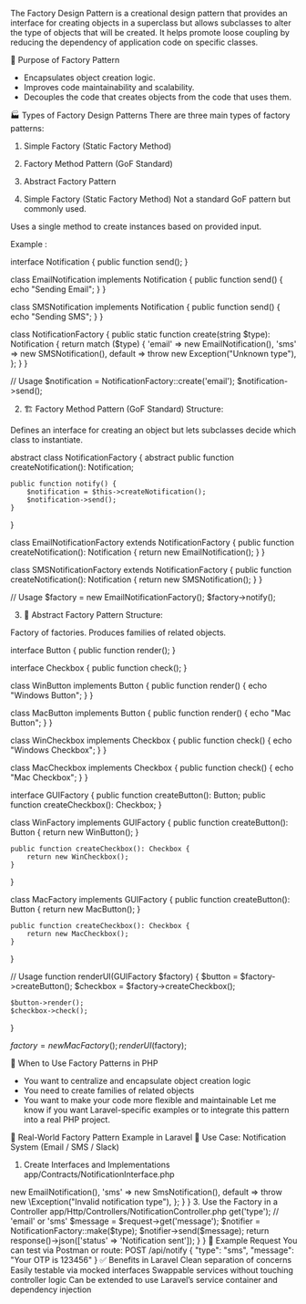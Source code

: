 The Factory Design Pattern is a creational design pattern that provides an interface for creating objects in a superclass but allows subclasses to alter the type of objects that will be created. It helps promote loose coupling by reducing the dependency of application code on specific classes.

🔧 Purpose of Factory Pattern
- Encapsulates object creation logic.
- Improves code maintainability and scalability.
- Decouples the code that creates objects from the code that uses them.

🏭 Types of Factory Design Patterns
There are three main types of factory patterns:
1. Simple Factory (Static Factory Method)
2. Factory Method Pattern (GoF Standard)
3. Abstract Factory Pattern



1. Simple Factory (Static Factory Method)
Not a standard GoF pattern but commonly used.

Uses a single method to create instances based on provided input.

Example : 

interface Notification {
    public function send();
}

class EmailNotification implements Notification {
    public function send() {
        echo "Sending Email";
    }
}

class SMSNotification implements Notification {
    public function send() {
        echo "Sending SMS";
    }
}

class NotificationFactory {
    public static function create(string $type): Notification {
        return match ($type) {
            'email' => new EmailNotification(),
            'sms'   => new SMSNotification(),
            default => throw new Exception("Unknown type"),
        };
    }
}

// Usage
$notification = NotificationFactory::create('email');
$notification->send();


2. 🏗 Factory Method Pattern (GoF Standard)
Structure:

Defines an interface for creating an object but lets subclasses decide which class to instantiate.


abstract class NotificationFactory {
    abstract public function createNotification(): Notification;

    public function notify() {
        $notification = $this->createNotification();
        $notification->send();
    }
}

class EmailNotificationFactory extends NotificationFactory {
    public function createNotification(): Notification {
        return new EmailNotification();
    }
}

class SMSNotificationFactory extends NotificationFactory {
    public function createNotification(): Notification {
        return new SMSNotification();
    }
}

// Usage
$factory = new EmailNotificationFactory();
$factory->notify();


3. 🧰 Abstract Factory Pattern
Structure:

Factory of factories. Produces families of related objects.


interface Button {
    public function render();
}

interface Checkbox {
    public function check();
}

class WinButton implements Button {
    public function render() { echo "Windows Button"; }
}

class MacButton implements Button {
    public function render() { echo "Mac Button"; }
}

class WinCheckbox implements Checkbox {
    public function check() { echo "Windows Checkbox"; }
}

class MacCheckbox implements Checkbox {
    public function check() { echo "Mac Checkbox"; }
}

interface GUIFactory {
    public function createButton(): Button;
    public function createCheckbox(): Checkbox;
}

class WinFactory implements GUIFactory {
    public function createButton(): Button {
        return new WinButton();
    }

    public function createCheckbox(): Checkbox {
        return new WinCheckbox();
    }
}

class MacFactory implements GUIFactory {
    public function createButton(): Button {
        return new MacButton();
    }

    public function createCheckbox(): Checkbox {
        return new MacCheckbox();
    }
}

// Usage
function renderUI(GUIFactory $factory) {
    $button = $factory->createButton();
    $checkbox = $factory->createCheckbox();

    $button->render();
    $checkbox->check();
}

$factory = new MacFactory();
renderUI($factory);




📌 When to Use Factory Patterns in PHP
- You want to centralize and encapsulate object creation logic
- You need to create families of related objects
- You want to make your code more flexible and maintainable
Let me know if you want Laravel-specific examples or to integrate this pattern into a real PHP project.




🧱 Real-World Factory Pattern Example in Laravel
🧩 Use Case: Notification System (Email / SMS / Slack)


1. Create Interfaces and Implementations
app/Contracts/NotificationInterface.php


<?php

namespace App\Contracts;

interface NotificationInterface {
    public function send(string $message): void;
}
app/Notifications/EmailNotification.php


<?php

namespace App\Notifications;

use App\Contracts\NotificationInterface;

class EmailNotification implements NotificationInterface {
    public function send(string $message): void {
        // You could inject Mail here, or just simulate
        echo "Sending Email: $message";
    }
}
app/Notifications/SmsNotification.php


<?php

namespace App\Notifications;

use App\Contracts\NotificationInterface;

class SmsNotification implements NotificationInterface {
    public function send(string $message): void {
        echo "Sending SMS: $message";
    }
}
2. Create the Factory Class
app/Factories/NotificationFactory.php


<?php

namespace App\Factories;

use App\Contracts\NotificationInterface;
use App\Notifications\EmailNotification;
use App\Notifications\SmsNotification;

class NotificationFactory {
    public static function make(string $type): NotificationInterface {
        return match (strtolower($type)) {
            'email' => new EmailNotification(),
            'sms'   => new SmsNotification(),
            default => throw new \Exception("Invalid notification type"),
        };
    }
}
3. Use the Factory in a Controller
app/Http/Controllers/NotificationController.php

<?php

namespace App\Http\Controllers;

use Illuminate\Http\Request;
use App\Factories\NotificationFactory;

class NotificationController extends Controller
{
    public function send(Request $request)
    {
        $type = $request->get('type'); // 'email' or 'sms'
        $message = $request->get('message');

        $notifier = NotificationFactory::make($type);
        $notifier->send($message);

        return response()->json(['status' => 'Notification sent']);
    }
}
🧪 Example Request
You can test via Postman or route:

POST /api/notify
{
  "type": "sms",
  "message": "Your OTP is 123456"
}


✅ Benefits in Laravel
Clean separation of concerns

Easily testable via mocked interfaces

Swappable services without touching controller logic

Can be extended to use Laravel’s service container and dependency injection